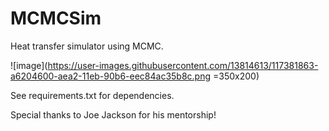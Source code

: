 # MCMCSim
Heat transfer simulator using MCMC.

![image](https://user-images.githubusercontent.com/13814613/117381863-a6204600-aea2-11eb-90b6-eec84ac35b8c.png =350x200)


See requirements.txt for dependencies.

Special thanks to Joe Jackson for his mentorship!

